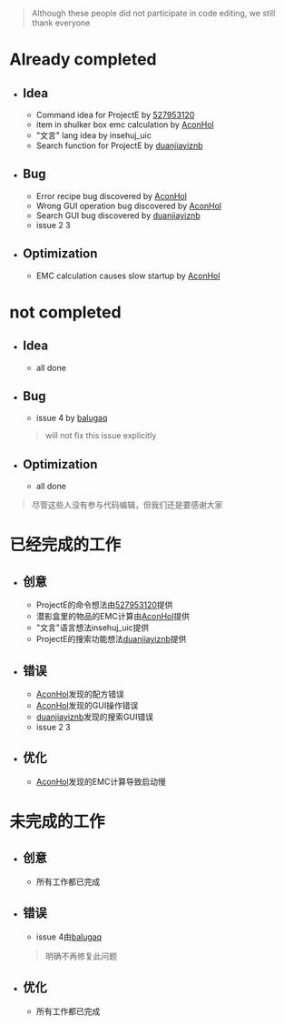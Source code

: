 > Although these people did not participate in code editing, we still thank everyone
# Already completed
  - ## Idea
    - Command idea for ProjectE by [527953120](https://github.com/527953120)
    - item in shulker box emc calculation by [AconHol](https://github.com/AconHol)
    - "文言" lang idea by insehuj_uic
    - Search function for ProjectE by [duanjiayiznb](https://github.com/duanjiayiznb)

  - ## Bug
    - Error recipe bug discovered by [AconHol](https://github.com/AconHol)
    - Wrong GUI operation bug discovered by [AconHol](https://github.com/AconHol)
    - Search GUI bug discovered by [duanjiayiznb](https://github.com/duanjiayiznb)
    - issue 2 3

  - ## Optimization
    - EMC calculation causes slow startup by [AconHol](https://github.com/AconHol)
# not completed
 - ## Idea
   - all done
 - ## Bug
   - issue 4 by [balugaq](https://github.com/balugaq)
   > will not fix this issue explicitly
 - ## Optimization  
   - all done

> 尽管这些人没有参与代码编辑，但我们还是要感谢大家
# 已经完成的工作
  - ## 创意
    - ProjectE的命令想法由[527953120](https://github.com/527953120)提供
    - 潜影盒里的物品的EMC计算由[AconHol](https://github.com/AconHol)提供
    - "文言"语言想法insehuj_uic提供
    - ProjectE的搜索功能想法[duanjiayiznb](https://github.com/duanjiayiznb)提供

  - ## 错误
    - [AconHol](https://github.com/AconHol)发现的配方错误
    - [AconHol](https://github.com/AconHol)发现的GUI操作错误
    - [duanjiayiznb](https://github.com/duanjiayiznb)发现的搜索GUI错误
    - issue 2 3

  - ## 优化
    - [AconHol](https://github.com/AconHol)发现的EMC计算导致启动慢
# 未完成的工作
  - ## 创意
    - 所有工作都已完成
  - ## 错误
    - issue 4由[balugaq](https://github.com/balugaq)
    > 明确不再修复此问题
  - ## 优化
    - 所有工作都已完成